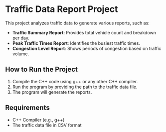 # Traffic Data Report Project

This project analyzes traffic data to generate various reports, such as:

- **Traffic Summary Report**: Provides total vehicle count and breakdown per day.
- **Peak Traffic Times Report**: Identifies the busiest traffic times.
- **Congestion Level Report**: Shows periods of congestion based on traffic volume.

## How to Run the Project

1. Compile the C++ code using g++ or any other C++ compiler.
2. Run the program by providing the path to the traffic data file.
3. The program will generate the reports.

## Requirements

- C++ Compiler (e.g., g++)
- The traffic data file in CSV format
